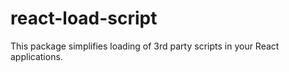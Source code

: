 # react-load-script
This package simplifies loading of 3rd party scripts in your React applications.
